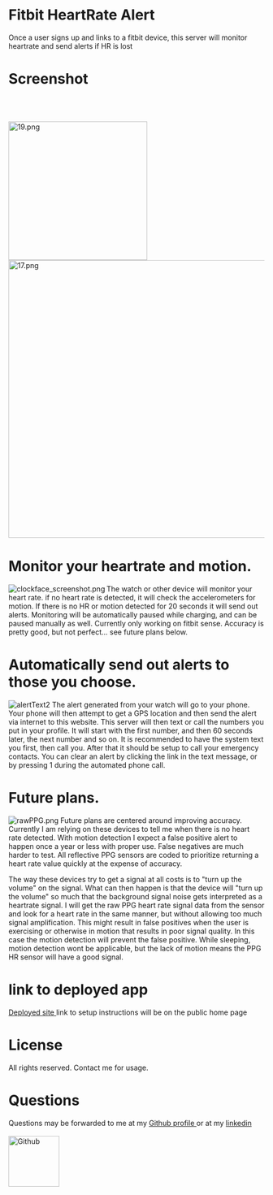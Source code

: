 # Fitbit HeartRate Alert
Once a user signs up and links to a fitbit device, this server will monitor heartrate and send alerts if HR is lost
# Screenshot
<br></br>
<p float="left">
      <img alt="19.png" src="/zgithubScreenshots/19.png" width="273" />
      <!-- <img alt="screenshot 16.png" src="/zgithubScreenshots/16.png" width="830" /> -->
      <img alt="17.png" src="/zgithubScreenshots/17.png" width="547" />
</p>

# Monitor your heartrate and motion.
<!-- <img float="left" alt="clockface_screenshot.png" src="/zgithubScreenshots/clockface_screenshot.png"/> -->
<img align="left" alt="clockface_screenshot.png" src="/zgithubScreenshots/clockface_screenshot.png">
The watch or other device will monitor your heart rate. if no heart rate is detected, it will check the accelerometers for motion. If there is no HR or motion detected for 20 seconds it will send out alerts. Monitoring will be automatically paused while charging, and can be paused manually as well. Currently only working on fitbit sense. Accuracy is pretty good, but not perfect... see future plans below.
<!-- ![clockface_screenshot](/zgithubScreenshots/clockface_screenshot.png) -->


# Automatically send out alerts to those you choose.


<!-- <img alt="alertText2.png" src="/zgithubScreenshots/alertText2.png"  /> -->
![alertText2](/zgithubScreenshots/alertText2.png)
The alert generated from your watch will go to your phone.
Your phone will then attempt to get a GPS location and then send the alert via internet to this website.
This server will then text or call the numbers you put in your profile.
It will start with the first number, and then 60 seconds later, the next number and so on.
It is recommended to have the system text you first, then call you. After that it should be setup to call your emergency contacts.
You can clear an alert by clicking the link in the text message, or by pressing 1 during the automated phone call.

# Future plans.

<img alt="rawPPG.png" src="/zgithubScreenshots/rawPPG.jpg"  />
Future plans are centered around improving accuracy. Currently I am relying on these devices to tell me when there is no heart rate detected.
With motion detection I expect a false positive alert to happen once a year or less with proper use.
False negatives are much harder to test. All reflective PPG sensors are coded to prioritize returning a heart rate value quickly at the expense of accuracy.

The way these devices try to get a signal at all costs is to "turn up the volume" on the signal.
What can then happen is that the device will "turn up the volume" so much that the background signal noise gets interpreted as a heartrate signal.
I will get the raw PPG heart rate signal data from the sensor and look for a heart rate in the same manner, but without allowing too much signal amplification.
This might result in false positives when the user is exercising or otherwise in motion that results in poor signal quality.
In this case the motion detection will prevent the false positive.
While sleeping, motion detection wont be applicable, but the lack of motion means the PPG HR sensor will have a good signal.

# link to deployed app
<a href='https://cryonics-member-response-info.herokuapp.com/publicHomePage'>Deployed site </a>
link to setup instructions will be on the public home page

# License
All rights reserved. Contact me for usage. 
# Questions
 Questions may be forwarded to me at my 
<a href='https://github.com/gshaver82'>Github profile </a>
or at my 
<a href='https://www.linkedin.com/in/gene-shaver-7b574b1a4/'>linkedin</a>
<br></br>
<img src='https://avatars.githubusercontent.com/u/52022933?v=4' alt=Github profile picture width=100>